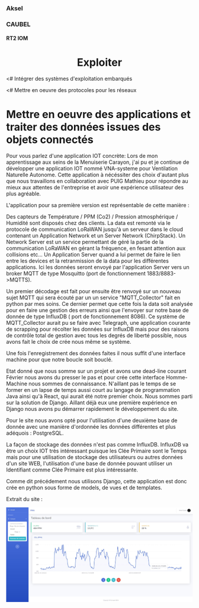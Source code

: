 <link rel="stylesheet" href="../style.css">

### Aksel

### CAUBEL

#### RT2 IOM

<h1 class=headerTemplate style="text-align:center;">Exploiter</h1>

<# Intégrer des systèmes d'exploitation embarqués

<# Mettre en oeuvre des protocoles pour les réseaux

# Mettre en oeuvre des applications et traiter des données issues des objets connectés

Pour vous parlez d'une application IOT concrète:
Lors de mon apprentissage aux seins de la Menuiserie Carayon, j'ai pu et je continue de développer une application IOT nommé VNA-systeme pour Ventilation Naturelle Autonome. Cette application à nécéssiter des choix d'autant plus que nous travaillons en collaboration avec PUIG Mathieu pour répondre au mieux aux attentes de l'entreprise et avoir une expérience utilisateur des plus agréable.

L'application pour sa première version est représentable de cette manière :

Des capteurs de Température / PPM (Co2) / Pression atmosphérique / Humidité sont disposés chez des clients.
La data est remonté via le protocole de communication LoRaWAN jusqu'à un serveur dans le cloud contenant un Application Network et un Server Network (ChirpStack). Un Network Server est un service permettant de géré la partie de la communication LoRaWAN en gérant la fréquence, en fesant attention aux collisions etc... Un Application Server quand a lui permet de faire le lien entre les devices et la retranmission de la data pour les différentes applications. Ici les données seront envoyé par l'application Server vers un broker MQTT de type Mosquitto (port de fonctionnement 1883/8883->MQTTS).

Un premier décodage est fait pour ensuite être renvoyé sur un nouveau sujet MQTT qui sera écouté par un un service "MQTT_Collector" fait en python par mes soins. Ce dernier permet que cette fois la data soit analysée pour en faire une gestion des erreurs ainsi que l'envoyer sur notre base de donnée de type InfluxDB ( port de fonctionnement 8086). Ce système de MQTT_Collector aurait pu se faire avec Telegraph, une application courante de scrapping pour récolter les données sur InfluxDB mais pour des raisons de contrôle total de gestion avec tous les degrés de liberté possible, nous avons fait le choix de crée nous même se système.

Une fois l'enregistrement des données faites il nous suffit d'une interface machine pour que notre boucle soit bouclé.

Etat donné que nous somme sur un projet et avons une dead-line courant Février nous avons du presser le pas et pour crée cette interface Homme-Machine nous sommes de connaissance. N'aillant pas le temps de se former en un lapse de temps aussi court au langage de programmation Java ainsi qu'à React, qui aurait été notre premier choix. Nous sommes parti sur la solution de Django. Aillant déjà eux une première expérience en Django nous avons pu démarrer rapidement le développement du site.

Pour le site nous avons opté pour l'utilisation d'une deuxième base de donnée avec une manière d'ordonnée les données différentes et plus adéquois : PostgreSQL. 

La façon de stockage des données n'est pas comme InfluxDB. InfluxDB va être un choix IOT très intéressant puisque les Clée Primaire sont le Temps mais pour une utilisation de stockage des utilisateurs ou autres données d'un site WEB, l'utilisation d'une base de donnée pouvant utiliser un Identifiant comme Clée Primaire est plus intéressante.

Comme dit précédement nous utilisons Django, cette application est donc crée en python sous forme de models, de vues et de templates.

Extrait du site : 

![VNA-systeme](./image/vna-systeme_web_extrait.JPG)